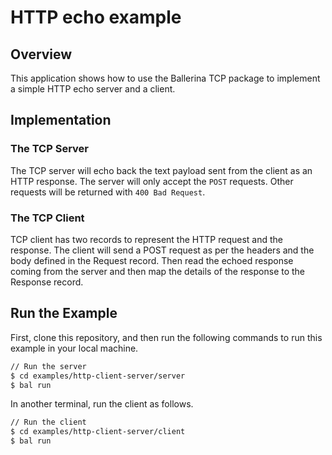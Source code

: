 # HTTP echo example

## Overview

This application shows how to use the Ballerina TCP package to implement a simple HTTP echo server and a client.

## Implementation

### The TCP Server
The TCP server will echo back the text payload sent from the client as an HTTP response. The server will only accept the `POST` requests. Other requests will be returned with `400 Bad Request`.

### The TCP Client
TCP client has two records to represent the HTTP request and the response. The client will send a POST request as per the headers and the body defined in the Request record. Then read the echoed response coming from the server and then map the details of the response to the Response record.

## Run the Example

First, clone this repository, and then run the following commands to run this example in your local machine.

```sh
// Run the server
$ cd examples/http-client-server/server
$ bal run
```

In another terminal, run the client as follows.
```sh
// Run the client
$ cd examples/http-client-server/client
$ bal run
```
